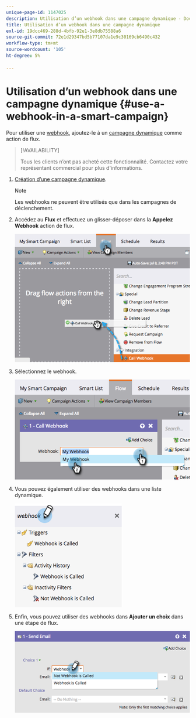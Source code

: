 ```yaml
---
unique-page-id: 1147025
description: Utilisation d’un webhook dans une campagne dynamique - Documents Marketo - Documentation du produit
title: Utilisation d’un webhook dans une campagne dynamique
exl-id: 19dcc469-288d-4bfb-92e1-3e8db75588a6
source-git-commit: 72e1d29347bd5b77107da1e9c30169cb6490c432
workflow-type: tm+mt
source-wordcount: '105'
ht-degree: 5%

---
```


# Utilisation d’un webhook dans une campagne dynamique {#use-a-webhook-in-a-smart-campaign}

Pour utiliser une [webhook](https://developers.marketo.com/documentation/webhooks/), ajoutez-le à un [campagne dynamique](/help/marketo/product-docs/core-marketo-concepts/smart-campaigns/flow-actions/add-a-flow-step-to-a-smart-campaign.md) comme action de flux.

>[!AVAILABILITY]
>
>Tous les clients n’ont pas acheté cette fonctionnalité. Contactez votre représentant commercial pour plus d&#39;informations.

1. [Création d’une campagne dynamique](/help/marketo/product-docs/core-marketo-concepts/smart-campaigns/creating-a-smart-campaign/create-a-new-smart-campaign.md).

   >[!NOTE]
   >
   >Les webhooks ne peuvent être utilisés que dans les campagnes de déclenchement.

1. Accédez au **Flux** et effectuez un glisser-déposer dans la **Appelez Webhook** action de flux.

   ![](assets/image2014-9-22-15-3a8-3a2.png)

1. Sélectionnez le webhook.

   ![](assets/image2014-9-22-15-3a8-3a5.png)

1. Vous pouvez également utiliser des webhooks dans une liste dynamique.

   ![](assets/2017-05-02-10-54-38.png)

1. Enfin, vous pouvez utiliser des webhooks dans **Ajouter un choix** dans une étape de flux.

   ![](assets/image2014-9-22-15-3a8-3a13.png)

